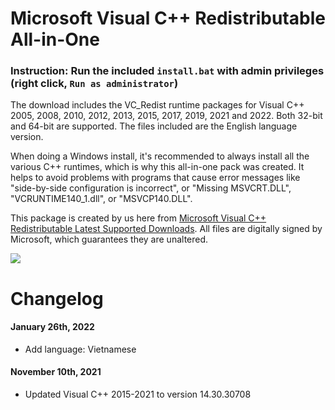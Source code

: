 # Microsoft Visual C++ Redistributable All-in-One

### Instruction: Run the included `install.bat` with admin privileges (right click, `Run as administrator`)

The download includes the VC_Redist runtime packages for Visual C++ 2005, 2008, 2010, 2012, 2013, 2015, 2017, 2019, 2021 and 2022. Both 32-bit and 64-bit are supported. The files included are the English language version.

When doing a Windows install, it's recommended to always install all the various C++ runtimes, which is why this all-in-one pack was created. It helps to avoid problems with programs that cause error messages like "side-by-side configuration is incorrect", or "Missing MSVCRT.DLL", "VCRUNTIME140_1.dll", or "MSVCP140.DLL".

This package is created by us here from [Microsoft Visual C++ Redistributable Latest Supported Downloads](https://docs.microsoft.com/en-us/cpp/windows/latest-supported-vc-redist). All files are digitally signed by Microsoft, which guarantees they are unaltered.

<img src="https://raw.githubusercontent.com/nguyendang-dat/vcredist-AiO/main/img/files.png">

# Changelog
#### January 26th, 2022
* Add language: Vietnamese
#### November 10th, 2021
* Updated Visual C++ 2015-2021 to version 14.30.30708
